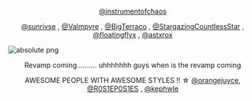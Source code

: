 <p align="center">   <a href="https://github.com/instrumentofchaos">@instrumentofchaos</a>
<p align="center"> <a href="https://github.com/sunrivse">@sunrivse</a> , <a href="https://github.com/Valmpyre">@Valmpyre</a> , <a href="https://github.com/BigTerraco">@BigTerraco</a> , <a href="https://github.com/StargazingCountlessStar">@StargazingCountlessStar</a> ,  <a href="https://github.com/floatingflyx">@floatingflyx</a> , <a href="https://github.com/astxrox">@astxrox</a>

 ![absolute png](https://github.com/user-attachments/assets/c0d1cf35-4887-4140-a905-3cf048186214)
 <p align="center"> Revamp coming.......... uhhhhhhh guys when is the revamp coming

 <p align="center"> AWESOME PEOPLE WITH AWESOME STYLES !!  ☆ <a href="https://github.com/orangejuyce">@orangejuyce</a>, <a href="https://github.com/R0S1EP0S1ES">@R0S1EP0S1ES</a> , <a href="https://github.com/kephwle">@kephwle</a>
